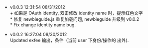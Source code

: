 * v0.0.3 12:31:54 08/31/2012   
  \+ 如果是 OAuth identity, 双击修改 identity name 时，提示红色文字   
  \* 修复 newbieguide.js 重复加载问题, newbieguide 升级到 v0.0.2   
  \* Fix change identity name bug.

* v0.0.2 16:27:04 08/30/2012   
  Updated exfee 输出，条件（当前 user 下身份/操作的 出外).
